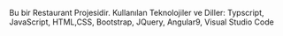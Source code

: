 Bu bir Restaurant Projesidir.
Kullanılan Teknolojiler ve Diller:
Typscript,
JavaScript,
HTML,CSS,
Bootstrap,
JQuery,
Angular9,
Visual Studio Code